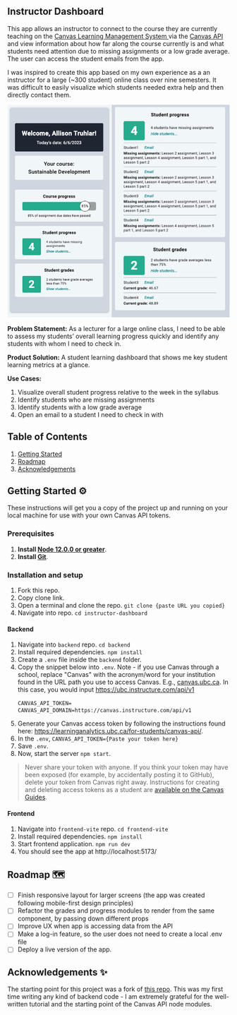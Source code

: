 ## Instructor Dashboard

This app allows an instructor to connect to the course they are currently teaching on the [Canvas Learning Management System ](https://www.instructure.com/canvas) via the [Canvas API](https://canvas.instructure.com/doc/api/) and view information about how far along the course currently is and what students need attention due to missing assignments or a low grade average. The user can access the student emails from the app. 

I was inspired to create this app based on my own experience as a an instructor for a large (~300 student) online class over nine semesters. It was difficult to easily visualize which students needed extra help and then directly contact them.

![dashboard](/assets/Instructor-Dashboard.png)

**Problem Statement:** As a lecturer for a large online class, I need to be able to assess my students’ overall learning progress quickly and identify any students with whom I need to check in. 

**Product Solution:** A student learning dashboard that shows me key student learning metrics at a glance.

**Use Cases:**
1. Visualize overall student progress relative to the week in the syllabus
1. Identify students who are missing assignments
1. Identify students with a low grade average
1. Open an email to a student I need to check in with

## Table of Contents
1. [Getting Started](#getting-started-)
1. [Roadmap](#roadmap-)
1. [Acknowledgements](#acknowledgements-)

## Getting Started ⚙️
These instructions will get you a copy of the project up and running on your local machine for use with your own Canvas API tokens.

### Prerequisites
1. **Install [Node 12.0.0 or greater](https://nodejs.org)**.
1. **Install [Git](https://git-scm.com/downloads)**.

### Installation and setup
1. Fork this repo.
1. Copy clone link.
1. Open a terminal and clone the repo. `git clone {paste URL you copied}`
1. Navigate into repo. `cd instructor-dashboard`

#### Backend
1. Navigate into `backend` repo. `cd backend`
1. Install required dependencies. `npm install`
1. Create a `.env` file inside the `backend` folder. 
1. Copy the snippet below into `.env`. Note - if you use Canvas through a school, replace "Canvas" with the acronym/word for your institution found in the URL path you use to access Canvas. E.g., [canvas.ubc.ca](http://canvas.ubc.ca/). In this case, you would input https://ubc.instructure.com/api/v1
    ```
    CANVAS_API_TOKEN=
    CANVAS_API_DOMAIN=https://canvas.instructure.com/api/v1
    ```
1. Generate your Canvas access token by following the instructions found here: https://learninganalytics.ubc.ca/for-students/canvas-api/.
1. In the `.env`, `CANVAS_API_TOKEN={Paste your token here}`
1. Save `.env`.
2. Now, start the server `npm start`.

> Never share your token with anyone. If you think your token may have been exposed (for example, by accidentally posting it to GitHub), delete your token from Canvas right away. Instructions for creating and deleting access tokens as a student are [available on the Canvas Guides](https://community.canvaslms.com/docs/DOC-16005-42121018197).

#### Frontend
1. Navigate into `frontend-vite` repo. `cd frontend-vite`
1. Install required dependencies. `npm install`
1. Start frontend application. `npm run dev`
1. You should see the app at http://localhost:5173/

## Roadmap 🗺️
* [ ] Finish responsive layout for larger screens (the app was created following mobile-first design principles)
* [ ] Refactor the grades and progress modules to render from the same component, by passing down different props
* [ ] Improve UX when app is accessing data from the API
* [ ] Make a log-in feature, so the user does not need to create a local .env file
* [ ] Deploy a live version of the app.

## Acknowledgements ✨

The starting point for this project was a fork of [this repo](https://github.com/UBC-LA-Hackathon/student-dashboard). This was my first time writing any kind of backend code - I am extremely grateful for the well-written tutorial and the starting point of the Canvas API node modules.
